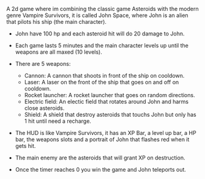 A 2d game where im combining the classic game Asteroids with the modern genre Vampire Survivors, it is called John Space, where John is an alien that pilots his ship (the main character).

- John have 100 hp and each asteroid hit will do 20 damage to John.

- Each  game lasts 5 minutes and the main character levels up until the weapons are all maxed (10 levels).

- There are 5 weapons: 
   - Cannon: A cannon that shoots in front of the ship on cooldown.
   - Laser: A laser on the front of the ship that goes on and off on cooldown.
   - Rocket launcher: A rocket launcher that goes on random directions.
   - Electric field: An electic field that rotates around John and harms close asteroids.
   - Shield: A shield that destroy asteroids that touchs John but only has 1 hit until need a recharge.

- The HUD is like Vampire Survivors, it has an XP Bar, a level up bar, a HP bar, the weapons slots and a portrait of John that flashes red when it gets hit.

- The main enemy are the asteroids that will grant XP on destruction.

- Once the timer reaches 0 you win the game and John teleports out.
